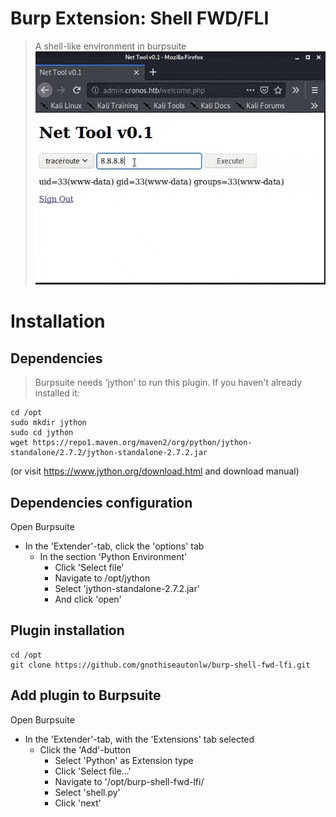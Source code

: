 # Burp Extension: Shell FWD/FLI
> A shell-like environment in burpsuite
> ![Shell Demo](/demo/shell_command_injection_mode_without_config.gif)

# Installation
## Dependencies
> Burpsuite needs 'jython' to run this plugin. If you haven't already installed it:
```
cd /opt
sudo mkdir jython
sudo cd jython
wget https://repo1.maven.org/maven2/org/python/jython-standalone/2.7.2/jython-standalone-2.7.2.jar
```
(or visit https://www.jython.org/download.html and download manual)

## Dependencies configuration
Open Burpsuite
   * In the 'Extender'-tab, click the 'options' tab
      * In the section 'Python Environment'
         * Click 'Select file'
         * Navigate to /opt/jython
         * Select 'jython-standalone-2.7.2.jar'
         * And click 'open'

## Plugin installation
```
cd /opt
git clone https://github.com/gnothiseautonlw/burp-shell-fwd-lfi.git
```

## Add plugin to Burpsuite
Open Burpsuite
  * In the 'Extender'-tab, with the 'Extensions' tab selected
    * Click the 'Add'-button
      * Select 'Python' as Extension type
      * Click 'Select file...'
      * Navigate to '/opt/burp-shell-fwd-lfi/
      * Select 'shell.py'
      * Click 'next'
